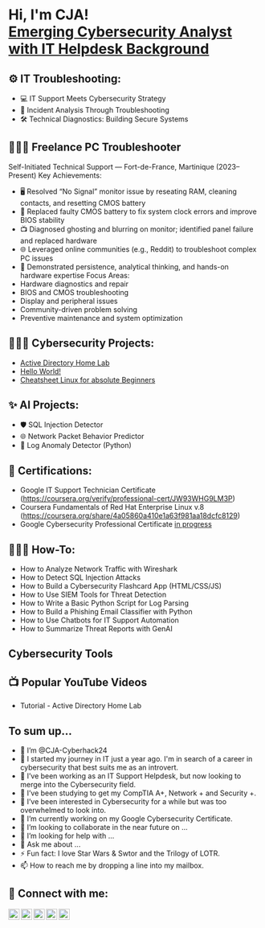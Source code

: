 <h1>Hi, I'm CJA! <br/><a href="https://github.com/CJA-Cyberhack24">Emerging Cybersecurity Analyst with IT Helpdesk Background</a></h1>

<h2> ⚙️ IT Troubleshooting:</h2>

* 💻 IT Support Meets Cybersecurity Strategy
* 🚨 Incident Analysis Through Troubleshooting
* 🛠️ Technical Diagnostics: Building Secure Systems
  
<h2> 🧑🏽‍💻 Freelance PC Troubleshooter</h2>

Self-Initiated Technical Support — Fort-de-France, Martinique (2023–Present)
Key Achievements:
- 🖥️ Resolved “No Signal” monitor issue by reseating RAM, cleaning contacts, and resetting CMOS battery
- 🔋 Replaced faulty CMOS battery to fix system clock errors and improve BIOS stability
- 📺 Diagnosed ghosting and blurring on monitor; identified panel failure and replaced hardware
- 🌐 Leveraged online communities (e.g., Reddit) to troubleshoot complex PC issues
- 🧠 Demonstrated persistence, analytical thinking, and hands-on hardware expertise
Focus Areas:
- Hardware diagnostics and repair
- BIOS and CMOS troubleshooting
- Display and peripheral issues
- Community-driven problem solving
- Preventive maintenance and system optimization



<h2>👩🏽‍💻 Cybersecurity Projects:</h2>

- [Active Directory Home Lab](https://www.github.com/CJA-Cyberhack24/LABURL)
- [Hello World!](https://github.com/CJA-Cyberhack24/Hello-World-)
- [Cheatsheet Linux for absolute Beginners](https://github.com/CJA-Cyberhack24/Linux-Essential-Introduction/blob/9bd983a630d554a413f4134160924462d43ab182/README.md)

<h2>✨ AI Projects:</h2>

* 🛡️ SQL Injection Detector
* 🌐 Network Packet Behavior Predictor
* 🧠 Log Anomaly Detector (Python)
  
<h2>📜 Certifications:</h2>

- Google IT Support Technician Certificate (https://coursera.org/verify/professional-cert/JW93WHG9LM3P)
- Coursera Fundamentals of Red Hat Enterprise Linux v.8 (https://coursera.org/share/4a05860a410e1a63f981aa18dcfc8129)
- Google Cybersecurity Professional Certificate [in progress](https://github.com/CJA-Cyberhack24/Google-Cybersecurity-Training-Portfolio.git)


<h2> 👩🏽‍🔧 How-To:</h2>

* How to Analyze Network Traffic with Wireshark
* How to Detect SQL Injection Attacks
* How to Build a Cybersecurity Flashcard App (HTML/CSS/JS)
* How to Use SIEM Tools for Threat Detection
* How to Write a Basic Python Script for Log Parsing
* How to Build a Phishing Email Classifier with Python
* How to Use Chatbots for IT Support Automation
* How to Summarize Threat Reports with GenAI


<h2>Cybersecurity Tools</h2>






<h2>📺 Popular YouTube Videos</h2>

* Tutorial - Active Directory Home Lab 



<h2>To sum up...</h2>

- 👋 I’m @CJA-Cyberhack24
- 🚀 I started my journey in IT just a year ago. I'm in search of a career in cybersecurity that best suits me as an introvert.
- 💞️ I’ve been working as an IT Support Helpdesk, but now looking to merge into the Cybersecurity field. 
- 🌱 I’ve been studying to get my CompTIA A+, Network + and Security +.
- 👀 I’ve been interested in Cybersecurity for a while but was too overwhelmed to look into.
- 🔭 I’m currently working on my Google Cybersecurity Certificate. 
- 👯 I’m looking to collaborate in the near future on ...
- 🤔 I’m looking for help with ...
- 💬 Ask me about ...
- ⚡ Fun fact: I love Star Wars & Swtor and the Trilogy of LOTR.
- 📫 How to reach me by dropping a line into my mailbox.

  
<h2> 🤳 Connect with me:</h2>


[<img align="left" alt="JoshMadakor | YouTube" width="22px" src="https://cdn.jsdelivr.net/npm/simple-icons@v3/icons/youtube.svg" />][youtube]
[<img align="left" alt="JoshMadakor | Twitter" width="22px" src="https://cdn.jsdelivr.net/npm/simple-icons@v3/icons/twitter.svg" />][twitter]
[<img align="left" alt="JoshMadakor | LinkedIn" width="22px" src="https://cdn.jsdelivr.net/npm/simple-icons@v3/icons/linkedin.svg" />][linkedin]
[<img align="left" alt="JoshMadakor | Instagram" width="22px" src="https://cdn.jsdelivr.net/npm/simple-icons@v3/icons/instagram.svg" />][instagram]
[<img align="left" alt="Bluesky" width="22px" src="https://upload.wikimedia.org/wikipedia/commons/7/7a/Bluesky_Logo.svg" />][Bluesky]


[twitter]: https://twitter.com/AvalerionP
[youtube]: https://www.youtube.com/@SAM7167
[instagram]: https://www.instagram.com/cjavalerion/
[linkedin]: https://linkedin.com/in/cjathanase
[Bluesky]: https://bsky.app/profile/athanasecj.bsky.social



<!--
**CJA-Cyberhack24/CJA-Cyberhack24** is a ✨ _special_ ✨ repository because its `README.md` (this file) appears on your GitHub profile.




